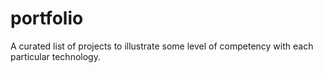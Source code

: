 # portfolio
A curated list of projects to illustrate some level of competency with each particular technology.
